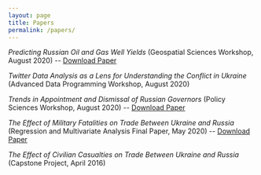 ```yaml
---
layout: page
title: Papers
permalink: /papers/
---
```


*Predicting Russian Oil and Gas Well Yields* (Geospatial Sciences Workshop, August 2020) -- [Download Paper](Oil_Well_Yields.pdf)

*Twitter Data Analysis as a Lens for Understanding the Conflict in Ukraine* (Advanced Data Programming Workshop, August 2020)

*Trends in Appointment and Dismissal of Russian Governors* (Policy Sciences Workshop, August 2020) -- [Download Paper](Russian_Governors.pdf)

*The Effect of Military Fatalities on Trade Between Ukraine and Russia* (Regression and Multivariate Analysis Final Paper, May 2020) -- [Download Paper](War_Trade_Ukraine.pdf)

*The Effect of Civilian Casualties on Trade Between Ukraine and Russia* (Capstone Project, April 2016)
